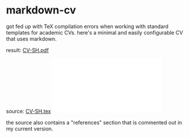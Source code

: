 # markdown-cv

got fed up with TeX compilation errors when working with standard templates for academic CVs. here's a minimal and easily configurable CV that uses markdown.

result: [CV-SH.pdf](CV-SH.pdf)

source:  [CV-SH.tex](CV-SH.tex)
![](CV-SH.pdf)

the source also contains a "references" section that is commented out in my current version.
